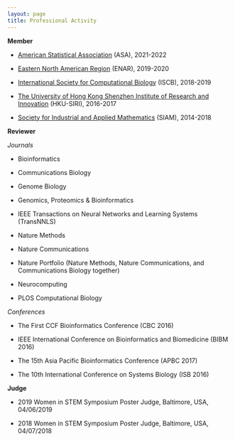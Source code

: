 ```yaml
---
layout: page
title: Professional Activity
---
```


**Member**

- [American Statistical Association](https://www.amstat.org/) \(ASA\), 2021-2022
  
- [Eastern North American Region](https://www.enar.org/) \(ENAR\), 2019-2020
  
- [International Society for Computational Biology](https://www.iscb.org/) \(ISCB\), 2018-2019

- [The University of Hong Kong Shenzhen Institute of Research and Innovation](http://www.siri.hku.hk/) \(HKU-SIRI\), 2016-2017

- [Society for Industrial and Applied Mathematics](https://www.siam.org/) \(SIAM\), 2014-2018

**Reviewer**

*Journals*

- Bioinformatics

- Communications Biology
  
- Genome Biology

- Genomics, Proteomics & Bioinformatics

- IEEE Transactions on Neural Networks and Learning Systems \(TransNNLS\)

- Nature Methods

- Nature Communications

- Nature Portfolio (Nature Methods, Nature Communications, and Communications Biology together)

- Neurocomputing

- PLOS Computational Biology

*Conferences*

- The First CCF Bioinformatics Conference \(CBC 2016\)

- IEEE International Conference on Bioinformatics and Biomedicine \(BIBM 2016\)

- The 15th Asia Pacific Bioinformatics Conference \(APBC 2017\)

- The 10th International Conference on Systems Biology \(ISB 2016\)

**Judge**

- 2019 Women in STEM Symposium Poster Judge, Baltimore, USA, 04/06/2019

- 2018 Women in STEM Symposium Poster Judge, Baltimore, USA, 04/07/2018

